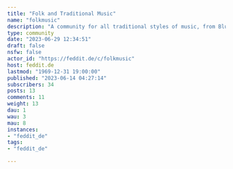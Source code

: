 ```yaml
---
title: "Folk and Traditional Music" 
name: "folkmusic"
description: "A community for all traditional styles of music, from Bluegrass and Bavarian Stubenmusi via Inuit music and djembé drumming from Ghana to Gamelan, Baltic choral music, Andean pan flutes and everything in between as long as it is handmade. This is a place for traditional culture, not nationalism."
type: community
date: "2023-06-29 12:34:51"
draft: false
nsfw: false
actor_id: "https://feddit.de/c/folkmusic"
host: feddit.de
lastmod: "1969-12-31 19:00:00"
published: "2023-06-14 04:27:14"
subscribers: 34
posts: 13
comments: 11
weight: 13
dau: 1
wau: 3
mau: 8
instances:
- "feddit_de"
tags: 
- "feddit_de"

---
```

